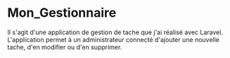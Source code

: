 # Mon_Gestionnaire 
Il s'agit d'une application de gestion de tache que j'ai réalisé avec Laravel. L'application permet à un administrateur connecté d'ajouter une nouvelle tache, d'en modifier ou d'en supprimer. 
